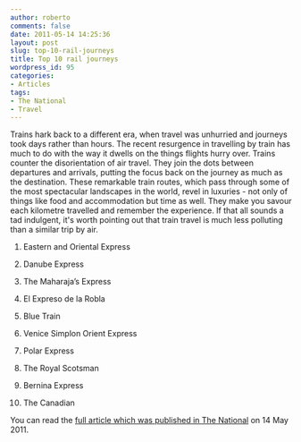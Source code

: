 ```yaml
---
author: roberto
comments: false
date: 2011-05-14 14:25:36
layout: post
slug: top-10-rail-journeys
title: Top 10 rail journeys
wordpress_id: 95
categories:
- Articles
tags:
- The National
- Travel
---
```


Trains hark back to a different era, when travel was unhurried and journeys took days rather than hours. The recent resurgence in travelling by train has much to do with the way it dwells on the things flights hurry over. Trains counter the disorientation of air travel. They join the dots between departures and arrivals, putting the focus back on the journey as much as the destination. These remarkable train routes, which pass through some of the most spectacular landscapes in the world, revel in luxuries - not only of things like food and accommodation but time as well. They make you savour each kilometre travelled and remember the experience. If that all sounds a tad indulgent, it's worth pointing out that train travel is much less polluting than a similar trip by air.







  1. Eastern and Oriental Express

	
  2. Danube Express

	
  3. The Maharaja’s Express

	
  4. El Expreso de la Robla

	
  5. Blue Train

	
  6. Venice Simplon Orient Express

	
  7. Polar Express

	
  8. The Royal Scotsman

	
  9. Bernina Express

	
  10. The Canadian





You can read the [full article which was published in The National](http://www.thenational.ae/lifestyle/travel/get-the-inside-track-on-luxury-with-the-10-best-rail-journeys?pageCount=0) on 14 May 2011.



